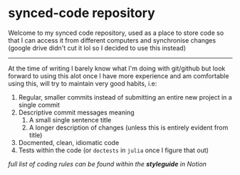 # synced-code repository

Welcome to my synced code repository, used as a place to store code so that I can access it from different computers and synchronise changes (google drive didn't cut it lol so I decided to use this instead)

---

At the time of writing I barely know what I'm doing with git/github but look forward to using this alot once I have more experience and am comfortable using this, will try to maintain very good habits, i.e:

1. Regular, smaller commits instead of submitting an entire new project in a single commit
2. Descriptive commit messages meaning 
	1. A small single sentence title
	2. A longer description of changes (unless this is entirely evident from title)
3. Docmented, clean, idiomatic code
4. Tests within the code (or `doctests` in `julia` once I figure that out) 

_full list of coding rules can be found within the_ ***styleguide*** _in Notion_
